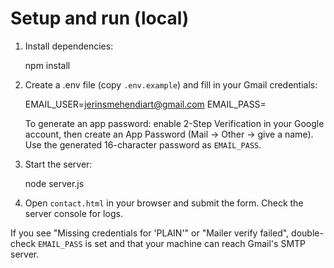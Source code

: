 Setup and run (local)
=====================

1. Install dependencies:

   npm install

2. Create a .env file (copy `.env.example`) and fill in your Gmail credentials:

   EMAIL_USER=jerinsmehendiart@gmail.com
   EMAIL_PASS=<your-gmail-app-password>

   To generate an app password: enable 2-Step Verification in your Google account, then create an App Password (Mail -> Other -> give a name). Use the generated 16-character password as `EMAIL_PASS`.

3. Start the server:

   node server.js

4. Open `contact.html` in your browser and submit the form. Check the server console for logs.

If you see "Missing credentials for 'PLAIN'" or "Mailer verify failed", double-check `EMAIL_PASS` is set and that your machine can reach Gmail's SMTP server.
